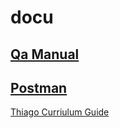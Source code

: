 # docu

[Qa Manual](QaManual/QaManual.md)
---
[Postman](postman/postman.md)
---
[Thiago Curriulum Guide](Thiago%20Curriculum%20Guide.pdf)

